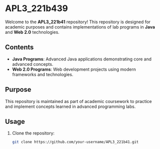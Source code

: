 # APL3_221b439

Welcome to the **APL3_221b41** repository! This repository is designed for academic purposes and contains implementations of lab programs in **Java** and **Web 2.0** technologies.

## Contents

- **Java Programs**: Advanced Java applications demonstrating core and advanced concepts.
- **Web 2.0 Programs**: Web development projects using modern frameworks and technologies.

## Purpose

This repository is maintained as part of academic coursework to practice and implement concepts learned in advanced programming labs.

## Usage

1. Clone the repository:
   ```bash
   git clone https://github.com/your-username/APL3_221b41.git
